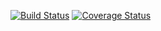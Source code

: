 [![Build Status](https://app.travis-ci.com/lucaseddev/clean-react.svg?token=7FWPSvqzoHyMYwumpGtV&branch=master)](https://app.travis-ci.com/lucaseddev/clean-react)
[![Coverage Status](https://coveralls.io/repos/github/lucaseddev/clean-react/badge.svg?branch=master)](https://coveralls.io/github/lucaseddev/clean-react?branch=master)